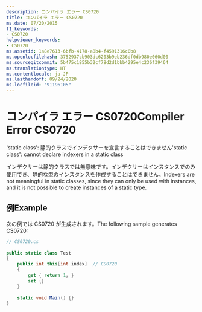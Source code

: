 ```yaml
---
description: コンパイラ エラー CS0720
title: コンパイラ エラー CS0720
ms.date: 07/20/2015
f1_keywords:
- CS0720
helpviewer_keywords:
- CS0720
ms.assetid: 1a8e7613-6bfb-4178-a8b4-f4591316c0b8
ms.openlocfilehash: 3752937cb903dc6203b9eb236df0db980e060d00
ms.sourcegitcommit: 5b475c1855b32cf78d2d1bbb4295e4c236f39464
ms.translationtype: HT
ms.contentlocale: ja-JP
ms.lasthandoff: 09/24/2020
ms.locfileid: "91196105"
---
```

# <a name="compiler-error-cs0720"></a><span data-ttu-id="c4d9d-103">コンパイラ エラー CS0720</span><span class="sxs-lookup"><span data-stu-id="c4d9d-103">Compiler Error CS0720</span></span>

<span data-ttu-id="c4d9d-104">'static class': 静的クラスでインデクサーを宣言することはできません</span><span class="sxs-lookup"><span data-stu-id="c4d9d-104">'static class': cannot declare indexers in a static class</span></span>  
  
 <span data-ttu-id="c4d9d-105">インデクサーは静的クラスでは無意味です。インデクサーはインスタンスでのみ使用でき、静的な型のインスタンスを作成することはできません。</span><span class="sxs-lookup"><span data-stu-id="c4d9d-105">Indexers are not meaningful in static classes, since they can only be used with instances, and it is not possible to create instances of a static type.</span></span>  
  
## <a name="example"></a><span data-ttu-id="c4d9d-106">例</span><span class="sxs-lookup"><span data-stu-id="c4d9d-106">Example</span></span>  

 <span data-ttu-id="c4d9d-107">次の例では CS0720 が生成されます。</span><span class="sxs-lookup"><span data-stu-id="c4d9d-107">The following sample generates CS0720:</span></span>  
  
```csharp  
// CS0720.cs  
  
public static class Test  
{  
    public int this[int index]  // CS0720  
    {  
        get { return 1; }  
        set {}  
    }  
  
    static void Main() {}  
}  
```
